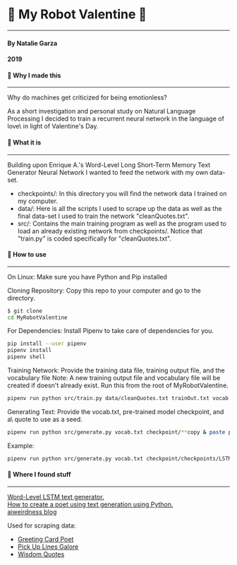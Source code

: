 # :sparkling_heart: My Robot Valentine :sparkling_heart:
---
#### By Natalie Garza
#### 2019

#### :sparkling_heart: Why I made this
---
Why do machines get criticized for being emotionless?

As a short investigation and personal study on Natural Language Processing I decided to train a recurrent neural network in the language of love\ in light of Valentine's Day.

#### :sparkling_heart: What it is
---
Building upon Enrique A.'s Word-Level Long Short-Term Memory Text Generator Neural Network I wanted
to feed the network with my own data-set.

- checkpoints/: In this directory you will find the network data I trained on my computer.
- data/: Here is all the scripts I used to scrape up the data as well as the final data-set I used to train the network "cleanQuotes.txt".
- src/: Contains the main training program as well as the program used to load an already existing network from checkpoints/. Notice that "train.py" is coded specifically for "cleanQuotes.txt".

#### :sparkling_heart: How to use
---
On Linux: Make sure you have Python and Pip installed

Cloning Repository: Copy this repo to your computer and go to the directory.
```sh
$ git clone
cd MyRobotValentine
```

For Dependencies: Install Pipenv to take care of dependencies for you.
```sh
pip install --user pipenv
pipenv install
pipenv shell
```

Training Network: Provide the training data file, training output file, and the vocabulary file
Note: A new training output file and vocabulary file will be created if doesn't already exist.
Run this from the root of MyRobotValentine.
```sh
pipenv run python src/train.py data/cleanQuotes.txt trainOut.txt vocab.txt
```

Generating Text: Provide the vocab.txt, pre-trained model checkpoint, and a\ quote to use as a seed.
```sh
pipenv run python src/generate.py vocab.txt checkpoint/**copy & paste path of a checkpoint** "seed used to generate: write whatever you want"
```
Example:
```sh
pipenv run python src/generate.py vocab.txt checkpoint/checkpoints/LSTM_LOVE-epoch014-words2639-sequence7-loss2.2513-acc0.5253-val_loss8.1992-val_acc0.0813 "I love your"
```

#### :sparkling_heart: Where I found stuff
---
[Word-Level LSTM text generator.](https://medium.com/coinmonks/word-level-lstm-text-generator-creating-automatic-song-lyrics-with-neural-networks-b8a1617104fb)\
[How to create a poet using text generation using Python.](https://www.analyticsvidhya.com/blog/2018/03/text-generation-using-python-nlp/)\
[aiweirdness blog](http://aiweirdness.com/)

Used for scraping data:
- [Greeting Card Poet](www.greetingcardpoet.com)
- [Pick Up Lines Galore](www.pickuplinesgalore.com)
- [Wisdom Quotes](http://wisdomquotes.com/)
